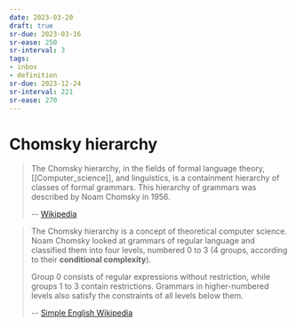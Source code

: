 ```yaml
---
date: 2023-03-20
draft: true
sr-due: 2023-03-16
sr-ease: 250
sr-interval: 3
tags:
- inbox
- definition
sr-due: 2023-12-24
sr-interval: 221
sr-ease: 270
---
```


# Chomsky hierarchy

> The Chomsky hierarchy, in the fields of formal language theory,
> [[Computer_science]], and linguistics, is a containment hierarchy of classes
> of formal grammars. This hierarchy of grammars was described by Noam Chomsky
> in 1956.
>
> -- [Wikipedia](https://en.wikipedia.org/wiki/Chomsky_hierarchy)

> The Chomsky hierarchy is a concept of theoretical computer science. Noam
> Chomsky looked at grammars of regular language and classified them into four
> levels, numbered 0 to 3 (4 groups, according to their **conditional
> complexity**).
>
> Group 0 consists of regular expressions without restriction, while groups 1 to
> 3 contain restrictions. Grammars in higher-numbered levels also satisfy the
> constraints of all levels below them.
>
> -- [Simple English Wikipedia](https://simple.wikipedia.org/wiki/Chomsky_hierarchy)
